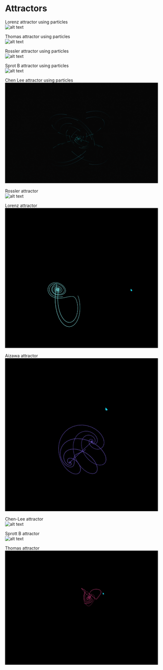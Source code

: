 # Attractors

Lorenz attractor using particles <br/> 
![alt text](https://github.com/dalvagon/Attractors/blob/main/assets/LorenzGif.gif) <br/>

Thomas attractor using particles <br/> 
![alt text](https://github.com/dalvagon/Attractors/blob/main/assets/ThomasGif.gif) <br/>

Rossler attractor using particles <br/> 
![alt text](https://github.com/dalvagon/Attractors/blob/main/assets/RosslerGif.gif) <br/>

Sprot B attractor using particles <br/> 
![alt text](https://github.com/dalvagon/Attractors/blob/main/assets/SprotBGif.gif) <br/>

Chen Lee attractor using particles <br/> 
![alt text](https://github.com/dalvagon/Attractors/blob/main/assets/ChenLeeGif.gif) <br/>

Rossler attractor <br/> 
![alt text](https://github.com/dalvagon/Attractors/blob/main/assets/Rossler.gif) <br/>

Lorenz attractor <br/> 
![alt text](https://github.com/dalvagon/Attractors/blob/main/assets/Lorenz.gif) <br/>

Aizawa attractor <br/> 
![alt text](https://github.com/dalvagon/Attractors/blob/main/assets/Aizawa.gif) <br/>

Chen-Lee attractor <br/> 
![alt text](https://github.com/dalvagon/Attractors/blob/main/assets/ChenLee.gif) <br/>

Sprott B attractor <br/> 
![alt text](https://github.com/dalvagon/Attractors/blob/main/assets/SprottB.gif) <br/>

Thomas attractor <br/> 
![alt text](https://github.com/dalvagon/Attractors/blob/main/assets/Thomas.gif) <br/>
